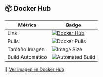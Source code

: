 ## 📦 Docker Hub

| Métrica | Badge |
|--------|--------|
| Link   |[![Docker Hub](https://img.shields.io/badge/Docker_Hub-nach0t%2Fsolemne1web-blue?logo=docker)](https://hub.docker.com/r/nach0t/solemne1web) |
| Pulls | ![Docker Pulls](https://img.shields.io/docker/pulls/nach0t/solemne1web) |
| Tamaño Imagen | ![Image Size](https://img.shields.io/docker/image-size/nach0t/solemne1web/latest) |
| Build Automático | ![Automated Build](https://img.shields.io/docker/automated/nach0t/solemne1web) |



🔗 [Ver imagen en Docker Hub](https://hub.docker.com/r/nach0t/solemne1web)

